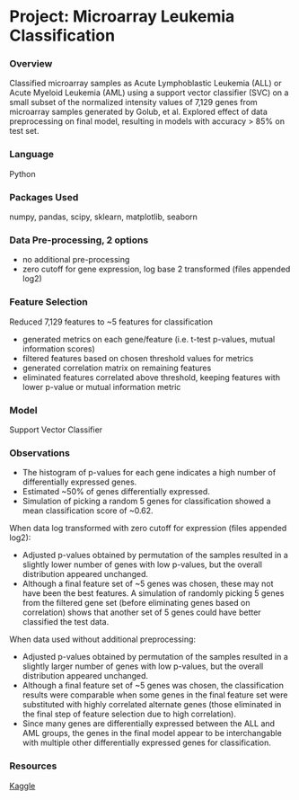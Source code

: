 # Project: Microarray Leukemia Classification

### Overview
Classified microarray samples as Acute Lymphoblastic Leukemia (ALL) or Acute Myeloid Leukemia (AML) using a support vector classifier (SVC) on a small subset of the normalized intensity values of 7,129 genes from microarray samples generated by Golub, et al.
Explored effect of data preprocessing on final model, resulting in models with accuracy > 85% on test set.

### Language
Python

### Packages Used
numpy, pandas, scipy, sklearn, matplotlib, seaborn

### Data Pre-processing, 2 options
- no additional pre-processing
- zero cutoff for gene expression, log base 2 transformed (files appended log2)

### Feature Selection
Reduced 7,129 features to ~5 features for classification
- generated metrics on each gene/feature (i.e. t-test p-values, mutual information scores) 
- filtered features based on chosen threshold values for metrics
- generated correlation matrix on remaining features
- eliminated features correlated above threshold, keeping features with lower p-value or mutual information metric

### Model
Support Vector Classifier

### Observations
- The histogram of p-values for each gene indicates a high number of differentially expressed genes.
- Estimated ~50% of genes differentially expressed.
- Simulation of picking a random 5 genes for classification showed a mean classification score of ~0.62.

When data log transformed with zero cutoff for expression (files appended log2):
- Adjusted p-values obtained by permutation of the samples resulted in a slightly lower number of genes with low p-values, but the overall distribution appeared unchanged.
- Although a final feature set of ~5 genes was chosen, these may not have been the best features. A simulation of randomly picking 5 genes from the filtered gene set (before eliminating genes based on correlation) shows that another set of 5 genes could have better classified the test data.


When data used without additional preprocessing:
- Adjusted p-values obtained by permutation of the samples resulted in a slightly larger number of genes with low p-values, but the overall distribution appeared unchanged.
- Although a final feature set of ~5 genes was chosen, the classification results were comparable when some genes in the final feature set were substituted with 
highly correlated alternate genes (those eliminated in the final step of feature selection due to high correlation). 
- Since many genes are differentially expressed between the ALL and AML groups, the genes in the final model appear to be interchangable with multiple other 
differentially expressed genes for classification.


### Resources
[Kaggle](https://www.kaggle.com/)

